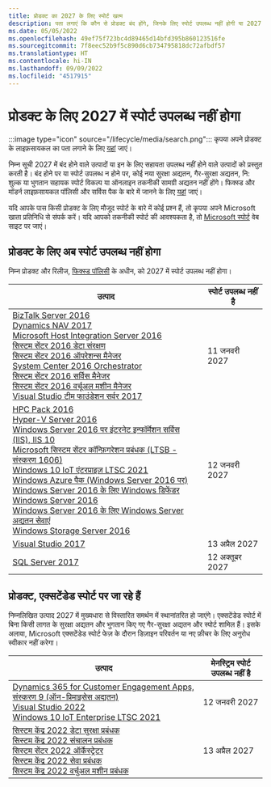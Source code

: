 ```yaml
---
title: प्रोडक्ट का 2027 के लिए स्पोर्ट खत्म
description: पता लगाएं कि कौन से प्रोडक्ट बंद होंगे, जिनके लिए स्पोर्ट उपलब्ध नहीं होगी या 2027 में मेनस्ट्रिम स्पोर्ट से एक्सटेंडेड स्पोर्ट में आगे बढ़ेंगे।
ms.date: 05/05/2022
ms.openlocfilehash: 49ef75f723bc4d89465d14bfd395b860123516fe
ms.sourcegitcommit: 7f8eec52b9f5c890d6cb734795818dc72afbdf57
ms.translationtype: HT
ms.contentlocale: hi-IN
ms.lasthandoff: 09/09/2022
ms.locfileid: "4517915"
---
```

# <a name="products-ending-support-in-2027"></a>प्रोडक्ट के लिए 2027 में स्पोर्ट उपलब्ध नहीं होगा

:::image type="icon" source="/lifecycle/media/search.png":::
कृपया अपने प्रोडक्ट के लाइफ़सायकल का पता लगाने के लिए [यहां](/lifecycle/products/) जाएं।

निम्न सूची 2027 में बंद होने वाले उत्पादों या इन के लिए सहायता उपलब्ध नहीं होने वाले उत्पादों को प्रस्तुत करती है। बंद होने पर या स्पोर्ट उपलब्ध न होने पर, कोई नया सुरक्षा अद्यतन, गैर-सुरक्षा अद्यतन, नि: शुल्क या भुगतान सहायक स्पोर्ट विकल्प या ऑनलाइन तकनीकी सामग्री अद्यतन नहीं होंगे। फिक्स्ड और मॉडर्न लाइफ़सायकल पॉलिसी और सर्विस पैक के बारे में जानने के लिए [यहां](/lifecycle/overview/product-end-of-support-overview) जाएं।

यदि आपके पास किसी प्रोडक्ट के लिए मौजूद स्पोर्ट के बारे में कोई प्रश्न हैं, तो कृपया अपने Microsoft खाता प्रतिनिधि से संपर्क करें। यदि आपको तकनीकी स्पोर्ट की आवश्यकता है, तो [Microsoft स्पोर्ट](https://support.microsoft.com/contactus/?ws=support) वेब साइट पर जाएं।





## <a name="products-reaching-end-of-support"></a>प्रोडक्ट के लिए अब स्पोर्ट उपलब्ध नहीं होगा

निम्न प्रोडक्ट और रिलीज, [फिक्स्ड पॉलिसी](/lifecycle/policies/fixed) के अधीन, को 2027 में स्पोर्ट उपलब्ध नहीं होगा।

| उत्पाद | स्पोर्ट उपलब्ध नहीं है |
| --- | --- |
| [BizTalk Server 2016](/lifecycle/products/biztalk-server-2016?branch=live)<br>[Dynamics NAV 2017](/lifecycle/products/dynamics-nav-2017?branch=live)<br>[Microsoft Host Integration Server 2016](/lifecycle/products/microsoft-host-integration-server-2016?branch=live)<br>[सिस्टम सेंटर 2016 डेटा संरक्षण](/lifecycle/products/system-center-2016-data-protection?branch=live)<br>[सिस्टम सेंटर 2016 ऑपरेशन्स मैनेजर](/lifecycle/products/system-center-2016-operations-manager?branch=live)<br>[System Center 2016 Orchestrator](/lifecycle/products/system-center-2016-orchestrator?branch=live)<br>[सिस्टम सेंटर 2016 सर्विस मैनेजर](/lifecycle/products/system-center-2016-service-manager?branch=live)<br>[सिस्टम सेंटर 2016 वर्चूअल मशीन मैनेजर](/lifecycle/products/system-center-2016-virtual-machine-manager?branch=live)<br>[Visual Studio टीम फाउंडेशन सर्वर 2017](/lifecycle/products/visual-studio-team-foundation-server-2017?branch=live)<br> | 11 जनवरी 2027 |
| [HPC Pack 2016](/lifecycle/products/hpc-pack-2016?branch=live)<br>[Hyper-V Server 2016](/lifecycle/products/hyperv-server-2016?branch=live)<br>[Windows Server 2016 पर इंटरनेट इन्फॉर्मेशन सर्विस (IIS), IIS 10](/lifecycle/products/internet-information-services-iis?branch=live)<br>[Microsoft सिस्टम सेंटर कॉन्फ़िगरेशन प्रबंधक (LTSB - संस्करण 1606)](/lifecycle/products/microsoft-system-center-configuration-manager-ltsb-version-1606?branch=live)<br>[Windows 10 IoT एंटरप्राइज़ LTSC 2021](/lifecycle/products/windows-10-enterprise-ltsc-2021?branch=live)<br>[Windows Azure पैक (Windows Server 2016 पर)](/lifecycle/products/windows-azure-pack-on-windows-server-2016?branch=live)<br>[Windows Server 2016 के लिए Windows डिफेंडर](/lifecycle/products/windows-defender-for-windows-server-2016?branch=live)<br>[Windows Server 2016](/lifecycle/products/windows-server-2016?branch=live)<br>[Windows Server 2016 के लिए Windows Server अद्यतन सेवाएं](/lifecycle/products/windows-server-update-services-for-windows-server-2016?branch=live)<br>[Windows Storage Server 2016](/lifecycle/products/windows-storage-server-2016?branch=live)<br> | 12 जनवरी 2027 |
| [Visual Studio 2017](/lifecycle/products/visual-studio-2017?branch=live)<br> | 13 अप्रैल 2027 |
| [SQL Server 2017](/lifecycle/products/sql-server-2017?branch=live)<br> | 12 अक्तूबर 2027 |


## <a name="products-moving-to-extended-support"></a>प्रोडक्ट, एक्सटेंडेड स्पोर्ट पर जा रहे हैं

निम्नलिखित उत्पाद 2027 में मुख्यधारा से विस्तारित समर्थन में स्थानांतरित हो जाएंगे। एक्सटेंडेड स्पोर्ट में बिना किसी लागत के सुरक्षा अद्यतन और भुगतान किए गए गैर-सुरक्षा अद्यतन और स्पोर्ट शामिल हैं। इसके अलावा, Microsoft एक्सटेंडेड स्पोर्ट फेज़ के दौरान डिज़ाइन परिवर्तन या नए फ़ीचर के लिए अनुरोध स्वीकार नहीं करेगा।

| उत्पाद | मेनस्ट्रिम स्पोर्ट उपलब्ध नहीं है |
| --- | --- |
| [Dynamics 365 for Customer Engagement Apps, संस्करण 9 (ऑन-प्रिमाइसेस अद्यतन)](/lifecycle/products/dynamics-365-for-customer-engagement-apps-version-9-onpremises-update?branch=live)<br>[Visual Studio 2022](/lifecycle/products/visual-studio-2022?branch=live)<br>[Windows 10 IoT Enterprise LTSC 2021](/lifecycle/products/windows-10-iot-enterprise-ltsc-2021?branch=live)<br> | 12 जनवरी 2027 |
| [सिस्टम केंद्र 2022 डेटा सुरक्षा प्रबंधक](/lifecycle/products/system-center-2022-data-protection-manager?branch=live)<br>[सिस्टम केंद्र 2022 संचालन प्रबंधक](/lifecycle/products/system-center-2022-operations-manager?branch=live)<br>[सिस्टम सेंटर 2022 ऑर्केस्ट्रेटर](/lifecycle/products/system-center-2022-orchestrator?branch=live)<br>[सिस्टम केंद्र 2022 सेवा प्रबंधक](/lifecycle/products/system-center-2022-service-manager?branch=live)<br>[सिस्टम केंद्र 2022 वर्चुअल मशीन प्रबंधक](/lifecycle/products/system-center-2022-virtual-machine-manager?branch=live)<br> | 13 अप्रैल 2027 |
